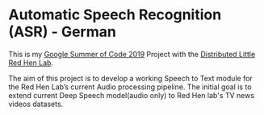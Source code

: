 # Automatic Speech Recognition (ASR) - German
This is my [Google Summer of Code 2019](https://summerofcode.withgoogle.com/projects/#5623384702976000) Project with the [Distributed Little Red Hen Lab](http://www.redhenlab.org/).

The aim of this project is to develop a working Speech to Text module for the Red Hen Lab’s current Audio processing pipeline. The initial goal is to extend current Deep Speech model(audio only) to Red Hen lab's TV news videos datasets.

